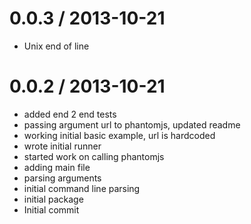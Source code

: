 0.0.3 / 2013-10-21
==================

  * Unix end of line

0.0.2 / 2013-10-21
==================

  * added end 2 end tests
  * passing argument url to phantomjs, updated readme
  * working initial basic example, url is hardcoded
  * wrote initial runner
  * started work on calling phantomjs
  * adding main file
  * parsing arguments
  * initial command line parsing
  * initial package
  * Initial commit
